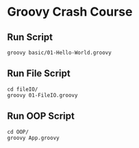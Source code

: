 # Groovy Crash Course

## Run Script

```batch
groovy basic/01-Hello-World.groovy
```

## Run File Script

```batch
cd fileIO/
groovy 01-FileIO.groovy
```

## Run OOP Script

```batch
cd OOP/
groovy App.groovy
```
